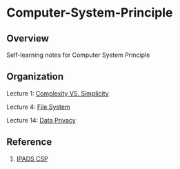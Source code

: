 # Computer-System-Principle

## Overview

Self-learning notes for Computer System Principle

## Organization

Lecture 1: [Complexity VS. Simplicity](lec1/lec1.md)

Lecture 4: [File System](lec4/lec4.md)

Lecture 14: [Data Privacy](lec14/lec14.md)

## Reference

1. [IPADS CSP](https://ipads.se.sjtu.edu.cn/courses/csp/)